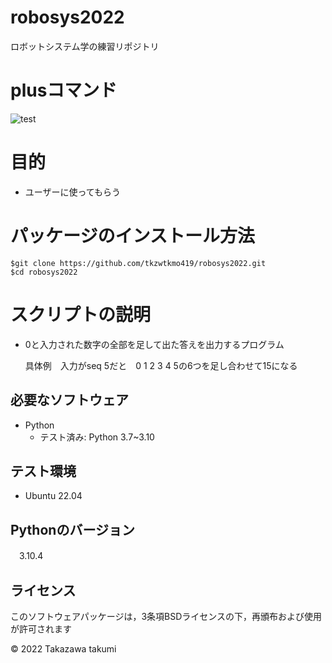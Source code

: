 # robosys2022
ロボットシステム学の練習リポジトリ

# plusコマンド
![test](https://github.com/tkzwtkmo419/robosys2022/actions/workflows/test.yml/badge.svg)

# 目的
* ユーザーに使ってもらう

# パッケージのインストール方法


```
$git clone https://github.com/tkzwtkmo419/robosys2022.git
$cd robosys2022 

```
# スクリプトの説明

* 0と入力された数字の全部を足して出た答えを出力するプログラム

  具体例　入力がseq 5だと　0 1 2 3 4 5の6つを足し合わせて15になる


## 必要なソフトウェア
* Python
  * テスト済み: Python 3.7~3.10

## テスト環境
* Ubuntu 22.04

## Pythonのバージョン
　3.10.4

## ライセンス

 このソフトウェアパッケージは，3条項BSDライセンスの下，再頒布および使用が許可されます

 © 2022 Takazawa takumi

